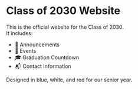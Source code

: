 # Class of 2030 Website

This is the official website for the Class of 2030.  
It includes:
- 📢 Announcements
- 📅 Events
- 🎓 Graduation Countdown
- 📬 Contact Information

Designed in blue, white, and red for our senior year.
